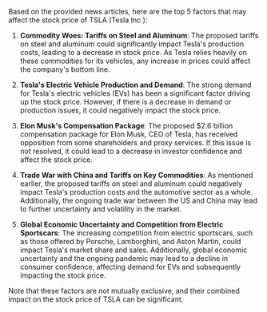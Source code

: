 Based on the provided news articles, here are the top 5 factors that may affect the stock price of TSLA (Tesla Inc.):

1. **Commodity Woes: Tariffs on Steel and Aluminum**: The proposed tariffs on steel and aluminum could significantly impact Tesla's production costs, leading to a decrease in stock price. As Tesla relies heavily on these commodities for its vehicles, any increase in prices could affect the company's bottom line.

2. **Tesla's Electric Vehicle Production and Demand**: The strong demand for Tesla's electric vehicles (EVs) has been a significant factor driving up the stock price. However, if there is a decrease in demand or production issues, it could negatively impact the stock price.

3. **Elon Musk's Compensation Package**: The proposed $2.6 billion compensation package for Elon Musk, CEO of Tesla, has received opposition from some shareholders and proxy services. If this issue is not resolved, it could lead to a decrease in investor confidence and affect the stock price.

4. **Trade War with China and Tariffs on Key Commodities**: As mentioned earlier, the proposed tariffs on steel and aluminum could negatively impact Tesla's production costs and the automotive sector as a whole. Additionally, the ongoing trade war between the US and China may lead to further uncertainty and volatility in the market.

5. **Global Economic Uncertainty and Competition from Electric Sportscars**: The increasing competition from electric sportscars, such as those offered by Porsche, Lamborghini, and Aston Martin, could impact Tesla's market share and sales. Additionally, global economic uncertainty and the ongoing pandemic may lead to a decline in consumer confidence, affecting demand for EVs and subsequently impacting the stock price.

Note that these factors are not mutually exclusive, and their combined impact on the stock price of TSLA can be significant.